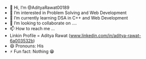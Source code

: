 - 👋 Hi, I’m @AdityaRawat00189
- 👀 I’m interested in Problem Solving and Web Development
- 🌱 I’m currently learning DSA in C++ and Web Development
- 💞️ I’m looking to collaborate on ....
- 📫 How to reach me ...
- Linkin Profile = Aditya Rawat (www.linkedin.com/in/aditya-rawat-6a003532b)
- 😄 Pronouns: His
- ⚡ Fun fact: Nothing 😁

<!---
AdityaRawat00189/AdityaRawat00189 is a ✨ special ✨ repository because its `README.md` (this file) appears on your GitHub profile.
You can click the Preview link to take a look at your changes.
--->
